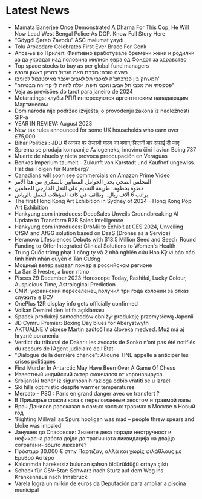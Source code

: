 # Latest News
-  Mamata Banerjee Once Demonstrated A Dharna For This Cop, He Will Now Lead West Bengal Police As DGP. Know Full Story Here
-  “Göygöl Şərab Zavodu” ASC məlumat yaydı
-  Tolu Arokodare Celebrates First Ever Brace For Genk
-  Апсење во Прилеп: Фиктивно вработувале бремени жени и родилки за да украдат над половина милион евра од Фондот за здравство
-  Top space stocks to buy as per global fund managers
-  בשעה טובה: כוכבת האח הגדול בהריון ראשון ומרגש
-  המשחק בין פנרבחצ'ה למכבי תל לאביב יועבר מאיסטנבול לפוניבז'
-  "פספסתי את מכבי תל אביב ומכבי חיפה, יכלה להיות לי קריירה מבטיחה"
-  Veja as previsões do tarot para janeiro de 2024
-  Metaratings: клубы РПЛ интересуются аргентинским нападающим Мартинесом
-  Dom naroda nije podržao izvještaj o provođenju zakona iz nadležnosti SIP-a
-  YEAR IN REVIEW: August 2023
-  New tax rules announced for some UK households who earn over £75,000
-  Bihar Politics : JDU में अनबन पर तेजस्वी यादव का बयान,’कितनी बार सफाई दी जाए’
-  Sprema se prodaja kompanije Aviogeneks, imovinu čini i avion Boing 737
-  Muerte de abuelo y nieta provoca preocupación en Veraguas
-  Benkos Imperium taumelt - Zukunft von Karstadt und Kaufhof ungewiss. Hat das Folgen für Nürnberg?
-  Canadians will soon see commercials on Amazon Prime Video
-  المجلس الصحي يحذر الحوامل المصابين بالسكري من هذا الأمر
-  خطوة بخطوة.. طريقة التقديم على النقل الخارجي للمعلمين
-  براتب 6 آلاف ريال.. وظائف في كافة المؤهلات للعمل بالرياض
-  The first Hong Kong Art Exhibition in Sydney of 2024 - Hong Kong Pop Art Exhibition
-  Hankyung.com introduces: DeepSales Unveils Groundbreaking AI Update to Transform B2B Sales Intelligence
-  Hankyung.com introduces: DroMii to Exhibit at CES 2024, Unveiling CfSM and AfGG solution based on DaaS (Drones as a Service)
-  Heranova Lifesciences Debuts with $13.5 Million Seed and Seed+ Round Funding to Offer Integrated Clinical Solutions to Women's Health
-  Trung Quốc trừng phạt 1 công ty và 2 nhà nghiên cứu Hoa Kỳ vì báo cáo tình hình nhân quyền ở Tân Cương
-  Мощный ветер вызвал пожар в российском регионе
-  La San Silvestre, a buen ritmo
-  Pisces 29 December 2023 Horoscope Today, Rashifal, Lucky Colour, Auspicious Time, Astrological Prediction
-  СМИ: украинский переселенец получил три года колонии за отказ служить в ВСУ
-  OnePlus 12R display info gets officially confirmed
-  Volkan Demirel'den istifa açıklaması
-  Spadek produkcji samochodów obniżył produkcję przemysłową Japonii
-  JD Cymru Premier: Boxing Day blues for Aberystwyth
-  AKTUÁLNE V okrese Martin zaútočil na človeka medveď. Muž má aj hryzné poranenia
-  Verdict du tribunal de Dakar : les avocats de Sonko n’ont pas été notifiés du recours de l’Agent judiciaire de l’État
-  "Dialogue de la dernière chance": Alioune TINE appelle à anticiper les crises politiques
-  First Murder In Antarctic May Have Been Over A Game Of Chess
-  Известный индийский актер скончался от коронавируса
-  Srbijanski trener iz sigurnosnih razloga odbio vratiti se u Izrael
-  Ski hills optimistic despite warmer temperatures
-  Mercato - PSG : Paris en grand danger avec ce transfert ?
-  В Приморье спасли кота с переломанным хвостом и травмой лапы
-  Врач Данилов рассказал о самых частых травмах в Москве в Новый год
-  'Fighting Millwall as Spurs hooligan was mad – people threw spears and bloke was impaled'
-  Јанушев до Спасовски: Знаевте дека поради нестручност и нефикасна работа дојде до трагичната ликвидација на двајца сограѓани- зошто лажевте?
-  Πρόστιμο 30.000 € στην Παρτιζάν, αλλά και χωρίς φιλάθλους με Ερυθρό Αστέρα
-  Kaldırımda hareketsiz bulunan şahsın öldürüldüğü ortaya çıktı
-  Schock für ÖSV-Star: Schwarz nach Sturz auf dem Weg ins Krankenhaus nach Innsbruck
-  Varela logra un millón de euros da Deputación para ampliar a piscina municipal
